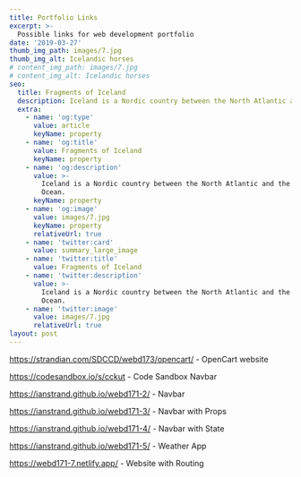 ```yaml
---
title: Portfolio Links
excerpt: >-
  Possible links for web development portfolio
date: '2019-03-27'
thumb_img_path: images/7.jpg
thumb_img_alt: Icelandic horses
# content_img_path: images/7.jpg
# content_img_alt: Icelandic horses
seo:
  title: Fragments of Iceland
  description: Iceland is a Nordic country between the North Atlantic and the Arctic Ocean.
  extra:
    - name: 'og:type'
      value: article
      keyName: property
    - name: 'og:title'
      value: Fragments of Iceland
      keyName: property
    - name: 'og:description'
      value: >-
        Iceland is a Nordic country between the North Atlantic and the Arctic
        Ocean.
      keyName: property
    - name: 'og:image'
      value: images/7.jpg
      keyName: property
      relativeUrl: true
    - name: 'twitter:card'
      value: summary_large_image
    - name: 'twitter:title'
      value: Fragments of Iceland
    - name: 'twitter:description'
      value: >-
        Iceland is a Nordic country between the North Atlantic and the Arctic
        Ocean.
    - name: 'twitter:image'
      value: images/7.jpg
      relativeUrl: true
layout: post
---
```


https://strandian.com/SDCCD/webd173/opencart/ - OpenCart website

https://codesandbox.io/s/cckut - Code Sandbox Navbar

https://ianstrand.github.io/webd171-2/ - Navbar

https://ianstrand.github.io/webd171-3/ - Navbar with Props

https://ianstrand.github.io/webd171-4/ - Navbar with State

https://ianstrand.github.io/webd171-5/ - Weather App

https://webd171-7.netlify.app/ - Website with Routing

